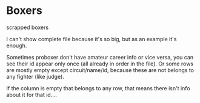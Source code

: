 # Boxers
scrapped boxers

I can't show complete file because it's so big, but as an example it's enough.

Sometimes proboxer don't have amateur career info or vice versa, you can see their id appear only once (all already in order in the file).
Or some rows are mostly empty except circuit/name/id, because these are not belongs to any fighter (like judge).

If the column is empty that belongs to any row, that means there isn't info about it for that id....
